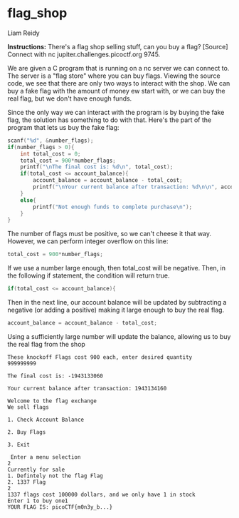 # flag_shop
Liam Reidy

**Instructions:** There's a flag shop selling stuff, can you buy a flag? [Source] Connect with nc jupiter.challenges.picoctf.org 9745.

We are given a C program that is running on a nc server we can connect to. The server is a "flag store" where you can buy flags. Viewing the source code, we see that there are only two ways to interact with the shop. We can buy a fake flag with the amount of money ew start with, or we can buy the real flag, but we don't have enough funds.

Since the only way we can interact with the program is by buying the fake flag, the solution has something to do with that. Here's the part of the program that lets us buy the fake flag:
```c
scanf("%d", &number_flags);
if(number_flags > 0){
    int total_cost = 0;
    total_cost = 900*number_flags;
    printf("\nThe final cost is: %d\n", total_cost);
    if(total_cost <= account_balance){
        account_balance = account_balance - total_cost;
        printf("\nYour current balance after transaction: %d\n\n", account_balance);
    }
    else{
        printf("Not enough funds to complete purchase\n");
    }
}
```

The number of flags must be positive, so we can't cheese it that way. However, we can perform integer overflow on this line:
```c
total_cost = 900*number_flags;
```
If we use a number large enough, then total_cost will be negative. Then, in the following if statement, the condition will return true.
```c
if(total_cost <= account_balance){
```
Then in the next line, our account balance will be updated by subtracting a negative (or adding a positive) making it large enough to buy the real flag.
```c
account_balance = account_balance - total_cost;
```
Using a sufficiently large number will update the balance, allowing us to buy the real flag from the shop
```
These knockoff Flags cost 900 each, enter desired quantity
999999999

The final cost is: -1943133060

Your current balance after transaction: 1943134160

Welcome to the flag exchange
We sell flags

1. Check Account Balance

2. Buy Flags

3. Exit

 Enter a menu selection
2
Currently for sale
1. Defintely not the flag Flag
2. 1337 Flag
2
1337 flags cost 100000 dollars, and we only have 1 in stock
Enter 1 to buy one1
YOUR FLAG IS: picoCTF{m0n3y_b...}
```
